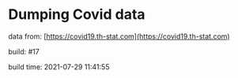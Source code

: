 Dumping Covid data
==================
                        
data from: [https://covid19.th-stat.com](https://covid19.th-stat.com)

build: #17

build time: 2021-07-29 11:41:55
